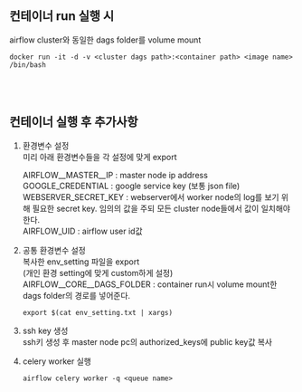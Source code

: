 ## 컨테이너 run 실행 시
airflow cluster와 동일한 dags folder를 volume mount  
```shell
docker run -it -d -v <cluster dags path>:<container path> <image name> /bin/bash 
```
<br><br>
## 컨테이너 실행 후 추가사항  

1. 환경변수 설정  
    미리 아래 환경변수들을 각 설정에 맞게 export  

    AIRFLOW__MASTER__IP : master node ip address   
    GOOGLE_CREDENTIAL : google service key (보통 json file)  
    WEBSERVER_SECRET_KEY : webserver에서 worker node의 log를 보기 위해 필요한 secret key. 임의의 값을 주되 모든 cluster node들에서 값이 일치해야 한다.  
    AIRFLOW_UID : airflow user id값  

2. 공통 환경변수 설정  
    복사한 env_setting 파일을 export  
    (개인 환경 setting에 맞게 custom하게 설정)  
    AIRFLOW__CORE__DAGS_FOLDER : container run시 volume mount한 dags folder의 경로를 넣어준다.  
    ```shell
    export $(cat env_setting.txt | xargs)
    ```  
3. ssh key 생성  
    ssh키 생성 후 master node pc의 authorized_keys에 public key값 복사  

4. celery worker 실행  
    ```shell
    airflow celery worker -q <queue name>
    ```




